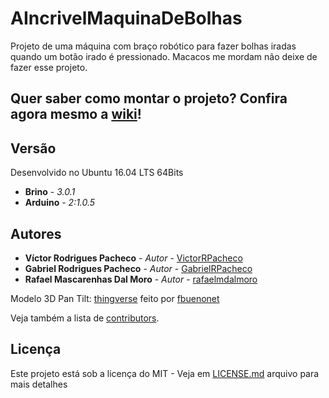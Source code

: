 # AIncrivelMaquinaDeBolhas
Projeto de uma máquina com braço robótico para fazer bolhas iradas quando um botão irado é pressionado. Macacos me mordam não deixe de fazer esse projeto.

## Quer saber como montar o projeto? Confira agora mesmo a [wiki](https://github.com/BrinoOficial/AIncrivelMaquinaDeBolhas/wiki)!

## Versão
Desenvolvido no Ubuntu 16.04 LTS 64Bits
* **Brino** - *3.0.1*
* **Arduino** - *2:1.0.5*

## Autores

* **Víctor Rodrigues Pacheco** - *Autor* - [VictorRPacheco](https://github.com/VictorRPacheco)
* **Gabriel Rodrigues Pacheco** - *Autor* - [GabrielRPacheco](https://github.com/gabrielRPacheco)
* **Rafael Mascarenhas Dal Moro** - *Autor* - [rafaelmdalmoro](https://github.com/rafaelmdalmoro)

Modelo 3D Pan Tilt: [thingverse](https://www.thingiverse.com/thing:708819) feito por [fbuenonet](https://www.thingiverse.com/fbuenonet/about)

Veja também a lista de [contributors](https://github.com/BrinoOficial/AIncrivelMaquinaDeBolhas/graphs/contributors).

## Licença

Este projeto está sob a licença do MIT - Veja em [LICENSE.md](LICENSE.md) arquivo para mais detalhes
